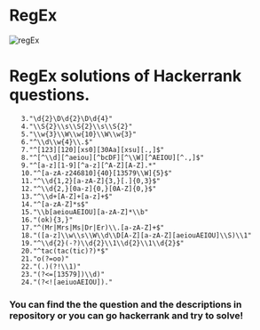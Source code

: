 # RegEx
  
  ![regEx](https://user-images.githubusercontent.com/45934056/73858292-378cac80-4849-11ea-9e45-ee7b8ec17abf.png)
  
  # RegEx solutions of Hackerrank questions.
  
       3."\d{2}\D\d{2}\D\d{4}"
       4."\\S{2}\\s\\S{2}\\s\\S{2}"   
       5."\\w{3}\\W\\w{10}\\W\\w{3}"
       6."^\\d\\w{4}\\.$"
       7."^[123][120][xs0][30Aa][xsu][.,]$"    
       8."^[^\\d][^aeiou][^bcDF][^\\W][^AEIOU][^.,]$"
       9."^[a-z][1-9][^a-z][^A-Z][A-Z].*"
       10."^[a-zA-z246810]{40}[13579\\W]{5}$" 
       11."^\\d{1,2}[a-zA-Z]{3,}[.]{0,3}$"
       12."^\\d{2,}[0a-z]{0,}[0A-Z]{0,}$"
       13."^\\d+[A-Z]+[a-z]+$"
       14."^[a-zA-Z]*s$"
       15."\\b[aeiouAEIOU][a-zA-Z]*\\b"
       16."(ok){3,}"
       17."^(Mr|Mrs|Ms|Dr|Er)\\.[a-zA-Z]+$"
       18."([a-z]\\w\\s\\W\\d\\D[A-Z][a-zA-Z][aeiouAEIOU]\\S)\\1"
       19."^\\d{2}(-?)\\d{2}\\1\\d{2}\\1\\d{2}$"
       20."^tac(tac(tic)?)*$"
       21."o(?=oo)"
       22."(.)(?!\\1)"
       23."(?<=[13579])\\d)"
       24."(?<![aeiuoAEIOU])."

### You can find the the question and the descriptions in repository or you can go hackerrank and try to solve!
